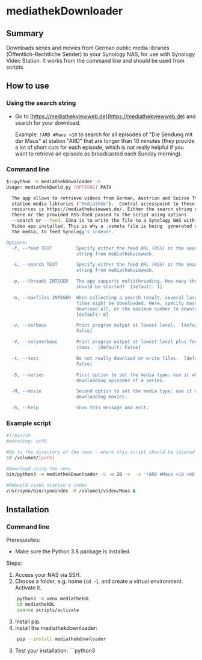 # mediathekDownloader
## Summary
 Downloads series and movies from German public media libraries (Öffentlich-Rechtliche Sender) to your Synology NAS, for use with Synology Video Station. It works from the command line and should be used from scripts.

## How to use

### Using the search string

- Go to [https://mediathekviewweb.de](https://mediathekviewweb.de) and search for your download.

    Example: ```!ARD #Maus >10``` to search for all episodes of "Die Sendung mit der Maus" at station "ARD" that are longer than 10 minutes (they provide a lot of short cuts for each episode, which is not really helpful if you want to retrieve an episode as broadcasted each Sunday morning).


### Command line

```sh
$:>python -m mediathekDownloader -h
Usage: mediathekDwnld.py [OPTIONS] PATH

  The app allows to retrieve videos from German, Austrian and Suisse TV
  station media libraries ("Mediathek").  Central accesspoint to these
  resources is https://mediathekviewweb.de/. Either the search string used
  there or the provided RSS-feed passed to the script using options
  --search or --feed. Idea is to write the file to a Synology NAS with DS
  Video app installed. This is why a .vsmeta file is being  generated with
  the media, to feed Synology's indexer.

Options:
  -f, --feed TEXT         Specify either the feed URL (RSS) or the search
                          string from mediathekviewweb.

  -s, --search TEXT       Specify either the feed URL (RSS) or the search
                          string from mediathekviewweb.

  -p, --threads INTEGER   The app supports multithreading. How many threads
                          should be started?  [default: 1]

  -m, --maxfiles INTEGER  When collecting a search result, several larger
                          files might be downloaded. Here, specify max=0 to
                          download all, or the maximum number to download.
                          [default: 8]

  -v, --verbous           Print program output at lowest level.  [default:
                          False]

  -V, --veryverbous       Print program output at lowest level plus feed
                          items.  [default: False]

  -t, --test              Do not really download or write files.  [default:
                          False]

  -S, --series            First option to set the media type: use it when
                          downloading episodes of a series.

  -M, --movie             Second option to set the media type: use it when
                          downloading movies.

  -h, --help              Show this message and exit.
```


### Example script

```bash
#!/bin/sh
#encoding: utf8 

#Go to the directory of the venv - where this script should be located
cd /volumeX/[path]

#Download using the venv
bin/python3 -m mediathekDownloader -S -m 20 -v  -s '!ARD #Maus >10 <40' /volume1/video/Maus

#Rebuild video station's index
/usr/syno/bin/synoindex -R /volume1/video/Maus &
```

## Installation

### Command line

Prerequisites:
* Make sure the Python 3.8 package is installed.

Steps:
  1. Access your NAS via SSH.
  1. Choose a folder, e.g. home (```cd ~```), and create a virtual environment. Activate it.
  ```bash
      python3 -m venv mediathekDL
      cd mediathekDL
      source scripts/activate
  ```
  3. Install pip.
  3. Install the mediathekdownloader: 
  ```bash
      pip --install mediathekdownloader
  ```
  3. Test your installation: ```python3 